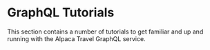 # GraphQL Tutorials

This section contains a number of tutorials to get familiar and up and running
with the Alpaca Travel GraphQL service.
